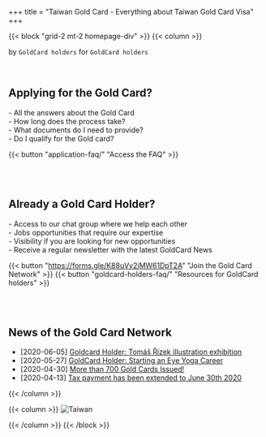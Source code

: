 +++
title = "Taiwan Gold Card - Everything about Taiwan Gold Card Visa"
+++

{{< block "grid-2 mt-2 homepage-div" >}}
{{< column >}}

by `GoldCard holders` for `GoldCard holders`

<br>





## <i class="uil uil-question-circle"></i> Applying for the Gold Card?
<div class="list-q">
- All the answers about the Gold Card<br>
- How long does the process take?<br>
- What documents do I need to provide?<br>
- Do I qualify for the Gold card?<br>

</div>

{{< button "application-faq/" "Access the FAQ" >}} 

<br>
<br>


## <i class="uil uil-trophy"></i> Already a Gold Card Holder?
<div class="list-q">
- Access to our chat group where we help each other<br>
- Jobs opportunities that require our expertise<br>
- Visibility if you are looking for new opportunities<br>
- Receive a regular newsletter with the latest GoldCard News<br>

{{< button "https://forms.gle/K88uVy2jMW61DpT2A" "Join the Gold Card Network" >}}
{{< button "goldcard-holders-faq/" "Resources for GoldCard holders" >}}

</div>

<br>
<br>



## <i class="uil uil-newspaper"></i> News of the Gold Card Network
- [2020-06-05] [Goldcard Holder: Tomáš Řízek illustration exhibition](https://99dac.com/exhibition-detail.php?id=140)
- [2020-05-27] [GoldCard Holder: Starting an Eye Yoga Career](https://meet.bnext.com.tw/intl/articles/view/46488)
- [2020-04-30] [More than 700 Gold Cards Issued!](https://foreigntalentact.ndc.gov.tw/en/News_Content.aspx?n=F0746484B877D582&s=91B121FE3FA7C24D)
- [2020-04-13] [Tax payment has been extended to June 30th 2020](https://home.kpmg/us/en/home/insights/2020/04/tnf-taiwan-tax-return-tax-payment-deadlines-extended-covid-19.html)




{{< /column >}}

{{< column >}}
![Taiwan](./images/taiwan-unsplash.jpeg)

{{< /column >}}
{{< /block >}}
